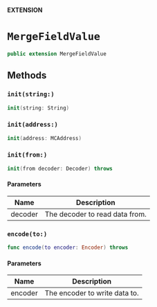 **EXTENSION**

# `MergeFieldValue`
```swift
public extension MergeFieldValue
```

## Methods
### `init(string:)`

```swift
init(string: String)
```

### `init(address:)`

```swift
init(address: MCAddress)
```

### `init(from:)`

```swift
init(from decoder: Decoder) throws
```

#### Parameters

| Name | Description |
| ---- | ----------- |
| decoder | The decoder to read data from. |

### `encode(to:)`

```swift
func encode(to encoder: Encoder) throws
```

#### Parameters

| Name | Description |
| ---- | ----------- |
| encoder | The encoder to write data to. |